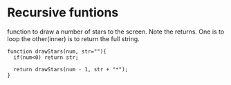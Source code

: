 # Recursive funtions

function to draw a number of stars to the screen. Note the returns. One is to loop the other(inner) is to return the full string.

```
function drawStars(num, str=""){
  if(num<0) return str;
  
  return drawStars(num - 1, str + "*");
}
```
